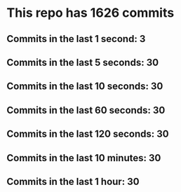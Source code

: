 # This repo has 1626 commits

## Commits in the last 1 second: 3
## Commits in the last 5 seconds: 30
## Commits in the last 10 seconds: 30
## Commits in the last 60 seconds: 30
## Commits in the last 120 seconds: 30
## Commits in the last 10 minutes: 30
## Commits in the last 1 hour: 30
